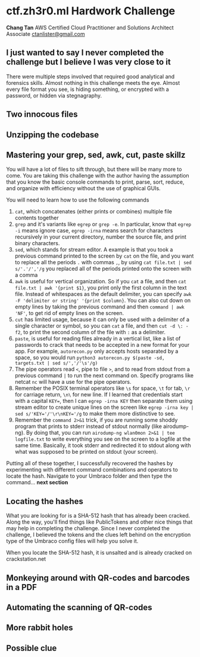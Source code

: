 # ctf.zh3r0.ml Hardwork Challenge


__Chang Tan__
AWS Certified Cloud Practitioner and Solutions Architect Associate
ctanlister@gmail.com

## I just wanted to say I never completed the challenge but I believe I was very close to it

There were multiple steps involved that required good analytical and forensics skills. Almost nothing in this challenge meets the eye. Almost every file format you see, is hiding something, or encrypted with a password, or hidden via stegnagraphy.

## Two innocous files

## Unzipping the codebase

## Mastering your grep, sed, awk, cut, paste skillz

You will have a lot of files to sift through, but there will be many more to come. You are taking this challenge with the author having the assumption that you know the basic console commands to print, parse, sort, reduce, and organize with efficiency without the use of graphical GUIs.

You will need to learn how to use the following commands

1. `cat`, which concatenates (either prints or combines) multiple file contents together
2. `grep` and it's variants like `egrep` or `grep -e`. In particular, know that `egrep -i` means ignore case, `egrep -irna` means search for characters recursively in your current directory, number the source file, and print binary characters. 
3. `sed`, which stands for stream editor. A example is that you took a previous command printed to the screen by `cat` on the file, and you want to replace all the periods `.` with commas `,`, by using `cat file.txt | sed s/'.'/','/g` you replaced all of the periods printed onto the screen with a comma
4. `awk` is useful for vertical organization. So if you `cat` a file, and then `cat file.txt | awk '{print $1}`, you print only the first column in the text file. Instead of whitespaces as the default delimiter, you can specify `awk -F 'delimiter or string' '{print $column}`. You can also cut down on empty lines by taking the previous command and then `command | awk 'NF'`, to get rid of empty lines on the screen.
5. `cut` has limited usage, because it can only be used with a delimiter of a single character or symbol, so you can `cat` a file, and then `cut -d \: -f2`, to print the second column of the file with `:` as a delimiter.
6. `paste`, is useful for reading files already in a vertical list, like a list of passwords to crack that needs to be accepted in a new format for your app. For example, `autorecon.py` only accepts hosts separated by a space, so you would run `python3 autorecon.py $(paste -sd, targets.txt | sed s/','/'\s'/g)`
7. The pipe operators read `<`, pipe to file `>`, and to read from stdout from a previous command `|` to run the next command on. Specify programs like netcat `nc` will have a use for the pipe operators. 
8. Remember the POSIX terminal operators like `\s` for space, `\t` for tab, `\r` for carriage return, `\n\` for new line. If I learned that credentials start with a capital `KEY=`, then I can `egrep -irna KEY` then separate them using stream editor to create unique lines on the screen like `egrep -irna key | sed s/'KEY='/'\r\nKEY='/g` to make them more distinctive to see.
9. Remember the `command 2>&1` trick, if you are running some shoddy program that prints to stderr instead of stdout normally (like airodump-ng). By doing that, you can run `airodump-ng wlan0mon 2>&1 | tee logfile.txt` to write everything you see on the screen to a logfile at the same time. Basically, it took stderr and redirected it to stdout along with what was supposed to be printed on stdout (your screen).

Putting all of these together, I successfully recovered the hashes by experimenting with different command combinations and operators to locate the hash. Navigate to your Umbraco folder and then type the command... __next section__

## Locating the hashes
What you are looking for is a SHA-512 hash that has already been cracked. Along the way, you'll find things like PublicTokens and other nice things that may help in completing the challenge. Since I never completed the challenge, I believed the tokens and the clues left behind on the encryption type of the Umbraco config files will help you solve it.

When you locate the SHA-512 hash, it is unsalted and is already cracked on crackstation.net
## Monkeying around with QR-codes and barcodes in a PDF

## Automating the scanning of QR-codes

## More rabbit holes

## Possible clue

